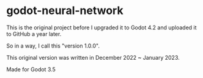# godot-neural-network

This is the original project before I upgraded it to Godot 4.2 and uploaded it to GitHub a year later.

So in a way, I call this "version 1.0.0".

This original version was written in December 2022 ~ January 2023.

Made for Godot 3.5
